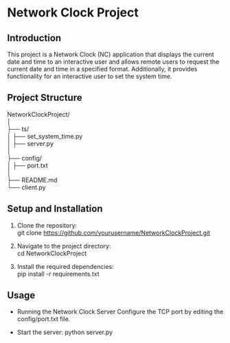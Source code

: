 # Network Clock Project

## Introduction

This project is a Network Clock (NC) application that displays the current date and time to an interactive user and allows remote users to request the current date and time in a specified format. Additionally, it provides functionality for an interactive user to set the system time.

## Project Structure

NetworkClockProject/<br>
│<br>
├── ts/<br>
│ ├── set_system_time.py<br>
│ ├── server.py<br>
│<br>
├── config/<br>
│ ├── port.txt<br>
│<br>
├── README.md<br>
└── client.py<br>

## Setup and Installation

1. Clone the repository:<br>
   git clone https://github.com/yourusername/NetworkClockProject.git

2. Navigate to the project directory:<br>
    cd NetworkClockProject

3. Install the required dependencies:<br>
    pip install -r requirements.txt

## Usage

- Running the Network Clock Server
Configure the TCP port by editing the config/port.txt file.

- Start the server:
python server.py